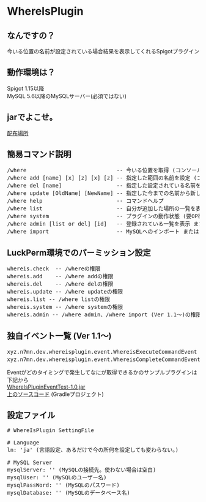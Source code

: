 # WhereIsPlugin
## なんですの？
今いる位置の名前が設定されている場合結果を表示してくれるSpigotプラグイン

## 動作環境は？
Spigot 1.15以降<br>
MySQL 5.6以降のMySQLサーバー(必須ではない)

## jarでよこせ。
[配布場所](https://github.com/kanasaki15/WhereIsPlugin/releases)

## 簡易コマンド説明
<pre>
/where                            -- 今いる位置を取得 (コンソール上では「/where [worldname] [x] [z]」※1.2以降)
/where add [name] [x] [z] [x] [z] -- 指定した範囲の名前を設定 (コンソール上では「/where add [worldname] [name] [x] [z] [x] [z]」※1.2以降)
/where del [name]                 -- 指定した設定されている名前を解除する
/where update [OldName] [NewName] -- 指定した今までの名前から新しい名前にする
/where help                       -- コマンドヘルプ
/where list                       -- 自分が追加した場所の一覧を表示(最新5件、Ver 1.1～)
/where system                     -- プラグインの動作状態 (要OP権限 or whereis.systemパーミッション所持)
/where admin [list or del] [id]   -- 登録されている一覧を表示 または 指定したIDのものを削除 (要OP権限 or whereis.adminパーミッション所持)
/where import                     -- MySQLへのインポート または ファイルへのインポート (Ver 1.1～、要OP権限 or whereis.adminパーミッション所持)
</pre>

## LuckPerm環境でのパーミッション設定
<pre>
whereis.check  -- /whereの権限
whereis.add    -- /where addの権限
whereis.del    -- /where delの権限
whereis.update -- /where updateの権限
whereis.list -- /where listの権限
whereis.system -- /where systemの権限
whereis.admin -- /where admin、/where import (Ver 1.1～)の権限
</pre>

## 独自イベント一覧 (Ver 1.1～)
<pre>
xyz.n7mn.dev.whereisplugin.event.WhereisExecuteCommandEvent -- コマンドを実行するときに発生(setCancelで実行自体をキャンセルできる。)
xyz.n7mn.dev.whereisplugin.event.WhereisCompleteCommandEvent -- コマンドを実行した後メッセージを表示するときに発生(setCancelで結果メッセージ表示をキャンセルできる。)
</pre>
Eventがどのタイミングで発生してなにが取得できるかのサンプルプラグインは下記から<br>
[WhereIsPluginEventTest-1.0.jar](https://n7mn.xyz/WhereIsPluginEventTest-1.0.jar) <br>
[上のソースコード](https://n7mn.xyz/WhereIsPluginEventTest.zip) (Gradleプロジェクト)

## 設定ファイル
<pre>
# WhereIsPlugin SettingFile

# Language
ln: 'ja' (言語設定、あるだけで今の所何を設定しても変わらない。)

# MySQL Server
mysqlServer: '' (MySQLの接続先。使わない場合は空白)
mysqlUser: '' (MySQLのユーザー名)
mysqlPassWord: '' (MySQLのパスワード)
mysqlDatabase: '' (MySQLのデータベース名)
</pre>
